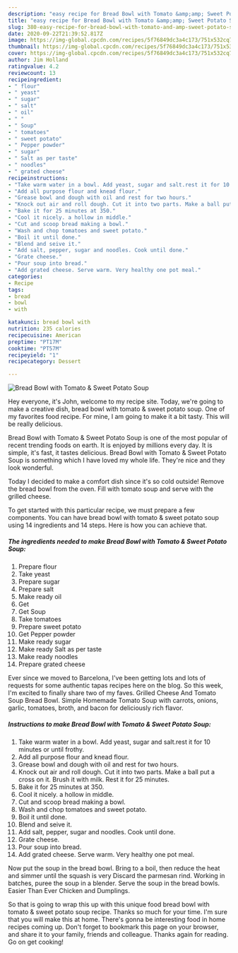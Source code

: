 ```yaml
---
description: "easy recipe for Bread Bowl with Tomato &amp;amp; Sweet Potato Soup | how to make healthy Bread Bowl with Tomato &amp;amp; Sweet Potato Soup"
title: "easy recipe for Bread Bowl with Tomato &amp;amp; Sweet Potato Soup | how to make healthy Bread Bowl with Tomato &amp;amp; Sweet Potato Soup"
slug: 380-easy-recipe-for-bread-bowl-with-tomato-and-amp-sweet-potato-soup-how-to-make-healthy-bread-bowl-with-tomato-and-amp-sweet-potato-soup
date: 2020-09-22T21:39:52.817Z
image: https://img-global.cpcdn.com/recipes/5f76849dc3a4c173/751x532cq70/bread-bowl-with-tomato-sweet-potato-soup-recipe-main-photo.jpg
thumbnail: https://img-global.cpcdn.com/recipes/5f76849dc3a4c173/751x532cq70/bread-bowl-with-tomato-sweet-potato-soup-recipe-main-photo.jpg
cover: https://img-global.cpcdn.com/recipes/5f76849dc3a4c173/751x532cq70/bread-bowl-with-tomato-sweet-potato-soup-recipe-main-photo.jpg
author: Jim Holland
ratingvalue: 4.2
reviewcount: 13
recipeingredient:
- " flour"
- " yeast"
- " sugar"
- " salt"
- " oil"
- " "
- " Soup"
- " tomatoes"
- " sweet potato"
- " Pepper powder"
- " sugar"
- " Salt as per taste"
- " noodles"
- " grated cheese"
recipeinstructions:
- "Take warm water in a bowl. Add yeast, sugar and salt.rest it for 10 minutes or until frothy."
- "Add all purpose flour and knead flour."
- "Grease bowl and dough with oil and rest for two hours."
- "Knock out air and roll dough. Cut it into two parts. Make a ball put a cross on it. Brush it with milk. Rest it for 25 minutes."
- "Bake it for 25 minutes at 350."
- "Cool it nicely. a hollow in middle."
- "Cut and scoop bread making a bowl."
- "Wash and chop tomatoes and sweet potato."
- "Boil it until done."
- "Blend and seive it."
- "Add salt, pepper, sugar and noodles. Cook until done."
- "Grate cheese."
- "Pour soup into bread."
- "Add grated cheese. Serve warm. Very healthy one pot meal."
categories:
- Recipe
tags:
- bread
- bowl
- with

katakunci: bread bowl with 
nutrition: 235 calories
recipecuisine: American
preptime: "PT17M"
cooktime: "PT57M"
recipeyield: "1"
recipecategory: Dessert

---
```



![Bread Bowl with Tomato &amp; Sweet Potato Soup](https://img-global.cpcdn.com/recipes/5f76849dc3a4c173/751x532cq70/bread-bowl-with-tomato-sweet-potato-soup-recipe-main-photo.jpg)

Hey everyone, it's John, welcome to my recipe site. Today, we're going to make a creative dish, bread bowl with tomato &amp; sweet potato soup. One of my favorites food recipe. For mine, I am going to make it a bit tasty. This will be really delicious.

Bread Bowl with Tomato &amp; Sweet Potato Soup is one of the most popular of recent trending foods on earth. It is enjoyed by millions every day. It is simple, it's fast, it tastes delicious. Bread Bowl with Tomato &amp; Sweet Potato Soup is something which I have loved my whole life. They're nice and they look wonderful.

Today I decided to make a comfort dish since it&#39;s so cold outside! Remove the bread bowl from the oven. Fill with tomato soup and serve with the grilled cheese.


To get started with this particular recipe, we must prepare a few components. You can have bread bowl with tomato &amp; sweet potato soup using 14 ingredients and 14 steps. Here is how you can achieve that.

<!--inarticleads1-->

##### The ingredients needed to make Bread Bowl with Tomato &amp; Sweet Potato Soup:

1. Prepare  flour
1. Take  yeast
1. Prepare  sugar
1. Prepare  salt
1. Make ready  oil
1. Get  
1. Get  Soup
1. Take  tomatoes
1. Prepare  sweet potato
1. Get  Pepper powder
1. Make ready  sugar
1. Make ready  Salt as per taste
1. Make ready  noodles
1. Prepare  grated cheese


Ever since we moved to Barcelona, I&#39;ve been getting lots and lots of requests for some authentic tapas recipes here on the blog. So this week, I&#39;m excited to finally share two of my faves. Grilled Cheese And Tomato Soup Bread Bowl. Simple Homemade Tomato Soup with carrots, onions, garlic, tomatoes, broth, and bacon for deliciously rich flavor. 

<!--inarticleads2-->

##### Instructions to make Bread Bowl with Tomato &amp; Sweet Potato Soup:

1. Take warm water in a bowl. Add yeast, sugar and salt.rest it for 10 minutes or until frothy.
1. Add all purpose flour and knead flour.
1. Grease bowl and dough with oil and rest for two hours.
1. Knock out air and roll dough. Cut it into two parts. Make a ball put a cross on it. Brush it with milk. Rest it for 25 minutes.
1. Bake it for 25 minutes at 350.
1. Cool it nicely. a hollow in middle.
1. Cut and scoop bread making a bowl.
1. Wash and chop tomatoes and sweet potato.
1. Boil it until done.
1. Blend and seive it.
1. Add salt, pepper, sugar and noodles. Cook until done.
1. Grate cheese.
1. Pour soup into bread.
1. Add grated cheese. Serve warm. Very healthy one pot meal.


Now put the soup in the bread bowl. Bring to a boil, then reduce the heat and simmer until the squash is very Discard the parmesan rind. Working in batches, puree the soup in a blender. Serve the soup in the bread bowls. Easier Than Ever Chicken and Dumplings. 

So that is going to wrap this up with this unique food bread bowl with tomato &amp; sweet potato soup recipe. Thanks so much for your time. I'm sure that you will make this at home. There's gonna be interesting food in home recipes coming up. Don't forget to bookmark this page on your browser, and share it to your family, friends and colleague. Thanks again for reading. Go on get cooking!
